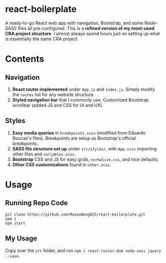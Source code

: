 # react-boilerplate

A ready-to-go React web app with navigation, Bootstrap, and some Node-SASS files all pre-configured.
This is a **refined version of my most-used CRA project structure**. I almost always spend hours just on setting up what is essentially the same CRA project.

# Contents

## Navigation

1. **React router implemented** under `App.js` and `index.js`. Simply modify the `routes` list for any website structure.
2. **Styled navigation bar** that I commonly use. Customized Bootstrap scrollbar (added JS and CSS for UI and UX).

## Styles

1. **Easy media queries** in `breakpoints.scss` (modified from Eduardo Boucas's files). Breakpoints are setup as Bootstrap's official breakpoints.
2. **SASS file structure set up** under `src/styles/`, with `App.scss` importing other files and `variables.scss`.
3. **Bootstrap** CSS and JS for easy grids, `normalize.css`, and nice defaults.
4. **Other CSS customizations** found in `other.scss`.

# Usage

## Running Repo Code

```
git clone https://github.com/MasonWang025/react-boilerplate.git
npm i
npm start
```

## My Usage

Copy over the `src` folder, and run `npm i react-router-dom node-sass jquery --save`.

